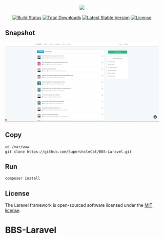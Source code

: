 <p align="center"><img src="https://laravel.com/assets/img/components/logo-laravel.svg"></p>

<p align="center">
<a href="https://travis-ci.org/laravel/framework"><img src="https://travis-ci.org/laravel/framework.svg" alt="Build Status"></a>
<a href="https://packagist.org/packages/laravel/framework"><img src="https://poser.pugx.org/laravel/framework/d/total.svg" alt="Total Downloads"></a>
<a href="https://packagist.org/packages/laravel/framework"><img src="https://poser.pugx.org/laravel/framework/v/stable.svg" alt="Latest Stable Version"></a>
<a href="https://packagist.org/packages/laravel/framework"><img src="https://poser.pugx.org/laravel/framework/license.svg" alt="License"></a>
</p>

## Snapshot

![image](https://raw.githubusercontent.com/SuperUncleCat/BBS-Laravel/master/public/snapshots/BBS.PNG)

## Copy
```
cd /var/www
git clone https://github.com/SuperUncleCat/BBS-Laravel.git
```

## Run
```
composer install
```


## License

The Laravel framework is open-sourced software licensed under the [MIT license](https://opensource.org/licenses/MIT).
# BBS-Laravel
